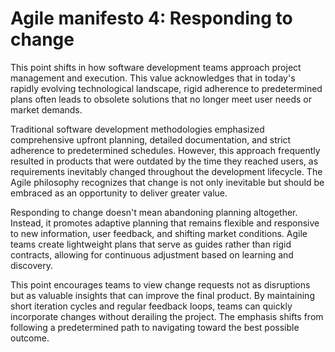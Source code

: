 # Agile manifesto 4: Responding to change

This point shifts in how software development teams approach project management and execution. This value acknowledges that in today's rapidly evolving technological landscape, rigid adherence to predetermined plans often leads to obsolete solutions that no longer meet user needs or market demands.

Traditional software development methodologies emphasized comprehensive upfront planning, detailed documentation, and strict adherence to predetermined schedules. However, this approach frequently resulted in products that were outdated by the time they reached users, as requirements inevitably changed throughout the development lifecycle. The Agile philosophy recognizes that change is not only inevitable but should be embraced as an opportunity to deliver greater value.

Responding to change doesn't mean abandoning planning altogether. Instead, it promotes adaptive planning that remains flexible and responsive to new information, user feedback, and shifting market conditions. Agile teams create lightweight plans that serve as guides rather than rigid contracts, allowing for continuous adjustment based on learning and discovery.

This point encourages teams to view change requests not as disruptions but as valuable insights that can improve the final product. By maintaining short iteration cycles and regular feedback loops, teams can quickly incorporate changes without derailing the project. The emphasis shifts from following a predetermined path to navigating toward the best possible outcome.
